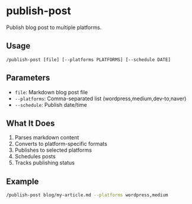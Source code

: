 # publish-post
Publish blog post to multiple platforms.

## Usage
```
/publish-post [file] [--platforms PLATFORMS] [--schedule DATE]
```

## Parameters
- `file`: Markdown blog post file
- `--platforms`: Comma-separated list (wordpress,medium,dev-to,naver)
- `--schedule`: Publish date/time

## What It Does
1. Parses markdown content
2. Converts to platform-specific formats
3. Publishes to selected platforms
4. Schedules posts
5. Tracks publishing status

## Example
```bash
/publish-post blog/my-article.md --platforms wordpress,medium
```
